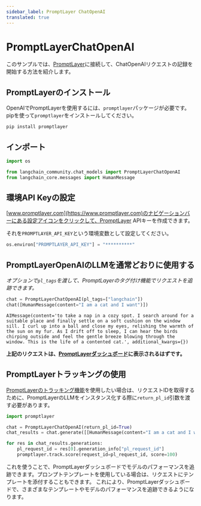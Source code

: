 ```yaml
---
sidebar_label: PromptLayer ChatOpenAI
translated: true
---
```


# PromptLayerChatOpenAI

このサンプルでは、[PromptLayer](https://www.promptlayer.com)に接続して、ChatOpenAIリクエストの記録を開始する方法を紹介します。

## PromptLayerのインストール

OpenAIでPromptLayerを使用するには、`promptlayer`パッケージが必要です。pipを使って`promptlayer`をインストールしてください。

```python
pip install promptlayer
```

## インポート

```python
import os

from langchain_community.chat_models import PromptLayerChatOpenAI
from langchain_core.messages import HumanMessage
```

## 環境API Keyの設定

[www.promptlayer.com](https://www.promptlayer.com)のナビゲーションバーにある設定アイコンをクリックして、PromptLayer APIキーを作成できます。

それを`PROMPTLAYER_API_KEY`という環境変数として設定してください。

```python
os.environ["PROMPTLAYER_API_KEY"] = "**********"
```

## PromptLayerOpenAIのLLMを通常どおりに使用する

*オプションで`pl_tags`を渡して、PromptLayerのタグ付け機能でリクエストを追跡できます。*

```python
chat = PromptLayerChatOpenAI(pl_tags=["langchain"])
chat([HumanMessage(content="I am a cat and I want")])
```

```output
AIMessage(content='to take a nap in a cozy spot. I search around for a suitable place and finally settle on a soft cushion on the window sill. I curl up into a ball and close my eyes, relishing the warmth of the sun on my fur. As I drift off to sleep, I can hear the birds chirping outside and feel the gentle breeze blowing through the window. This is the life of a contented cat.', additional_kwargs={})
```

**上記のリクエストは、[PromptLayerダッシュボード](https://www.promptlayer.com)に表示されるはずです。**

## PromptLayerトラッキングの使用

[PromptLayerのトラッキング機能](https://magniv.notion.site/Track-4deee1b1f7a34c1680d085f82567dab9)を使用したい場合は、リクエストIDを取得するために、PromptLayerのLLMをインスタンス化する際に`return_pl_id`引数を渡す必要があります。

```python
import promptlayer

chat = PromptLayerChatOpenAI(return_pl_id=True)
chat_results = chat.generate([[HumanMessage(content="I am a cat and I want")]])

for res in chat_results.generations:
    pl_request_id = res[0].generation_info["pl_request_id"]
    promptlayer.track.score(request_id=pl_request_id, score=100)
```

これを使うことで、PromptLayerダッシュボードでモデルのパフォーマンスを追跡できます。プロンプトテンプレートを使用している場合は、リクエストにテンプレートを添付することもできます。
これにより、PromptLayerダッシュボードで、さまざまなテンプレートやモデルのパフォーマンスを追跡できるようになります。

